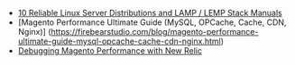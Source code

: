 * [10 Reliable Linux Server Distributions and LAMP / LEMP Stack Manuals](https://firebearstudio.com/blog/10-reliable-linux-server-distributions-and-lamp-lemp-stack-manuals.html)
* [Magento Performance Ultimate Guide (MySQL, OPCache, Cache, CDN, Nginx)] (https://firebearstudio.com/blog/magento-performance-ultimate-guide-mysql-opcache-cache-cdn-nginx.html)
* [Debugging Magento Performance with New Relic](https://blog.newrelic.com/2014/08/25/magento-strategery-debugging/)
